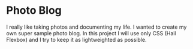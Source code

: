 # Photo Blog

I really like taking photos and documenting my life. I wanted to create my own super sample photo blog. In this project I will use only CSS (Hail Flexbox) and I try to keep it as lightweighted as possible. 
